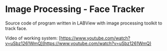 # **Image Processing - Face Tracker**

Source code of program written in LABView with image processing toolkit to track face. 

Video of working system: [https://www.youtube.com/watch?v=uSbz1261WmQ](https://www.youtube.com/watch?v=uSbz1261WmQ)